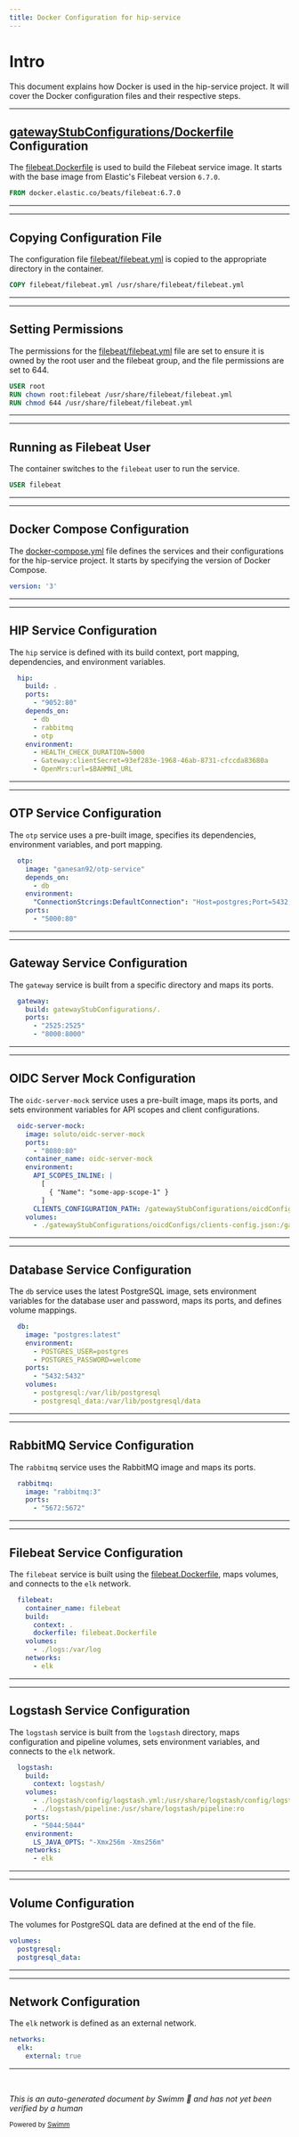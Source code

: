 ```yaml
---
title: Docker Configuration for hip-service
---
```

# Intro

This document explains how Docker is used in the hip-service project. It will cover the Docker configuration files and their respective steps.

<SwmSnippet path="/filebeat.Dockerfile" line="1">

---

## <SwmPath>[gatewayStubConfigurations/Dockerfile](gatewayStubConfigurations/Dockerfile)</SwmPath> Configuration

The <SwmPath>[filebeat.Dockerfile](filebeat.Dockerfile)</SwmPath> is used to build the Filebeat service image. It starts with the base image from Elastic's Filebeat version <SwmToken path="filebeat.Dockerfile" pos="1:12:16" line-data="FROM docker.elastic.co/beats/filebeat:6.7.0">`6.7.0`</SwmToken>.

```dockerfile
FROM docker.elastic.co/beats/filebeat:6.7.0
```

---

</SwmSnippet>

<SwmSnippet path="/filebeat.Dockerfile" line="2">

---

## Copying Configuration File

The configuration file <SwmPath>[filebeat/filebeat.yml](filebeat/filebeat.yml)</SwmPath> is copied to the appropriate directory in the container.

```dockerfile
COPY filebeat/filebeat.yml /usr/share/filebeat/filebeat.yml
```

---

</SwmSnippet>

<SwmSnippet path="/filebeat.Dockerfile" line="3">

---

## Setting Permissions

The permissions for the <SwmPath>[filebeat/filebeat.yml](filebeat/filebeat.yml)</SwmPath> file are set to ensure it is owned by the root user and the filebeat group, and the file permissions are set to 644.

```dockerfile
USER root
RUN chown root:filebeat /usr/share/filebeat/filebeat.yml
RUN chmod 644 /usr/share/filebeat/filebeat.yml
```

---

</SwmSnippet>

<SwmSnippet path="/filebeat.Dockerfile" line="6">

---

## Running as Filebeat User

The container switches to the <SwmToken path="filebeat.Dockerfile" pos="6:2:2" line-data="USER filebeat">`filebeat`</SwmToken> user to run the service.

```dockerfile
USER filebeat
```

---

</SwmSnippet>

<SwmSnippet path="/docker-compose.yml" line="1">

---

## Docker Compose Configuration

The <SwmPath>[docker-compose.yml](docker-compose.yml)</SwmPath> file defines the services and their configurations for the hip-service project. It starts by specifying the version of Docker Compose.

```yaml
version: '3'
```

---

</SwmSnippet>

<SwmSnippet path="/docker-compose.yml" line="3">

---

## HIP Service Configuration

The <SwmToken path="docker-compose.yml" pos="3:1:1" line-data="  hip:">`hip`</SwmToken> service is defined with its build context, port mapping, dependencies, and environment variables.

```yaml
  hip:
    build: .
    ports:
      - "9052:80"
    depends_on:
      - db
      - rabbitmq
      - otp
    environment: 
      - HEALTH_CHECK_DURATION=5000
      - Gateway:clientSecret=93ef283e-1968-46ab-8731-cfccda83680a
      - OpenMrs:url=$BAHMNI_URL
```

---

</SwmSnippet>

<SwmSnippet path="/docker-compose.yml" line="15">

---

## OTP Service Configuration

The <SwmToken path="docker-compose.yml" pos="15:1:1" line-data="  otp:">`otp`</SwmToken> service uses a pre-built image, specifies its dependencies, environment variables, and port mapping.

```yaml
  otp:
    image: "ganesan92/otp-service"
    depends_on:
      - db
    environment:
      "ConnectionStcrings:DefaultConnection": "Host=postgres;Port=5432;Username=postgres;Password=password;Database=otpservice;"
    ports:
      - "5000:80"
```

---

</SwmSnippet>

<SwmSnippet path="/docker-compose.yml" line="23">

---

## Gateway Service Configuration

The <SwmToken path="docker-compose.yml" pos="23:1:1" line-data="  gateway:">`gateway`</SwmToken> service is built from a specific directory and maps its ports.

```yaml
  gateway:
    build: gatewayStubConfigurations/.
    ports:
      - "2525:2525"
      - "8000:8000"
```

---

</SwmSnippet>

<SwmSnippet path="/docker-compose.yml" line="28">

---

## OIDC Server Mock Configuration

The <SwmToken path="docker-compose.yml" pos="28:1:5" line-data="  oidc-server-mock:">`oidc-server-mock`</SwmToken> service uses a pre-built image, maps its ports, and sets environment variables for API scopes and client configurations.

```yaml
  oidc-server-mock:
    image: soluto/oidc-server-mock
    ports:
      - "8080:80"
    container_name: oidc-server-mock
    environment:
      API_SCOPES_INLINE: |
        [
          { "Name": "some-app-scope-1" }
        ]
      CLIENTS_CONFIGURATION_PATH: /gatewayStubConfigurations/oicdConfigs/clients-config.json
    volumes:
      - ./gatewayStubConfigurations/oicdConfigs/clients-config.json:/gatewayStubConfigurations/oicdConfigs/clients-config.json
```

---

</SwmSnippet>

<SwmSnippet path="/docker-compose.yml" line="41">

---

## Database Service Configuration

The <SwmToken path="docker-compose.yml" pos="41:1:1" line-data="  db:">`db`</SwmToken> service uses the latest PostgreSQL image, sets environment variables for the database user and password, maps its ports, and defines volume mappings.

```yaml
  db:
    image: "postgres:latest"
    environment:
      - POSTGRES_USER=postgres
      - POSTGRES_PASSWORD=welcome
    ports:
      - "5432:5432"
    volumes:
      - postgresql:/var/lib/postgresql
      - postgresql_data:/var/lib/postgresql/data
```

---

</SwmSnippet>

<SwmSnippet path="/docker-compose.yml" line="51">

---

## RabbitMQ Service Configuration

The <SwmToken path="docker-compose.yml" pos="51:1:1" line-data="  rabbitmq:">`rabbitmq`</SwmToken> service uses the RabbitMQ image and maps its ports.

```yaml
  rabbitmq:
    image: "rabbitmq:3"
    ports:
      - "5672:5672"
```

---

</SwmSnippet>

<SwmSnippet path="/docker-compose.yml" line="55">

---

## Filebeat Service Configuration

The <SwmToken path="docker-compose.yml" pos="55:1:1" line-data="  filebeat:">`filebeat`</SwmToken> service is built using the <SwmPath>[filebeat.Dockerfile](filebeat.Dockerfile)</SwmPath>, maps volumes, and connects to the <SwmToken path="docker-compose.yml" pos="63:3:3" line-data="      - elk">`elk`</SwmToken> network.

```yaml
  filebeat:
    container_name: filebeat
    build:
      context: .
      dockerfile: filebeat.Dockerfile
    volumes:
      - ./logs:/var/log
    networks:
      - elk
```

---

</SwmSnippet>

<SwmSnippet path="/docker-compose.yml" line="64">

---

## Logstash Service Configuration

The <SwmToken path="docker-compose.yml" pos="64:1:1" line-data="  logstash:">`logstash`</SwmToken> service is built from the <SwmToken path="docker-compose.yml" pos="64:1:1" line-data="  logstash:">`logstash`</SwmToken> directory, maps configuration and pipeline volumes, sets environment variables, and connects to the <SwmToken path="docker-compose.yml" pos="75:3:3" line-data="      - elk">`elk`</SwmToken> network.

```yaml
  logstash:
    build:
      context: logstash/
    volumes:
      - ./logstash/config/logstash.yml:/usr/share/logstash/config/logstash.yml:ro
      - ./logstash/pipeline:/usr/share/logstash/pipeline:ro
    ports:
      - "5044:5044"
    environment:
      LS_JAVA_OPTS: "-Xmx256m -Xms256m"
    networks:
      - elk
```

---

</SwmSnippet>

<SwmSnippet path="/docker-compose.yml" line="77">

---

## Volume Configuration

The volumes for PostgreSQL data are defined at the end of the file.

```yaml
volumes:
  postgresql:
  postgresql_data:
```

---

</SwmSnippet>

<SwmSnippet path="/docker-compose.yml" line="81">

---

## Network Configuration

The <SwmToken path="docker-compose.yml" pos="82:1:1" line-data="  elk:">`elk`</SwmToken> network is defined as an external network.

```yaml
networks:
  elk:
    external: true
```

---

</SwmSnippet>

&nbsp;

*This is an auto-generated document by Swimm 🌊 and has not yet been verified by a human*

<SwmMeta version="3.0.0" repo-id="Z2l0aHViJTNBJTNBaGlwLXNlcnZpY2UlM0ElM0FTd2ltbS1EZW1v" repo-name="hip-service"><sup>Powered by [Swimm](/)</sup></SwmMeta>
